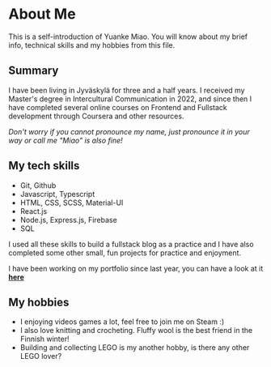# About Me

This is a self-introduction of Yuanke Miao. You will know about my brief info, technical skills and my hobbies from this file.

## Summary

I have been living in Jyväskylä for three and a half years. I received my Master's degree in Intercultural Communication in 2022, and since then I have completed several online courses on Frontend and Fullstack development through Coursera and other resources.

*Don't worry if you cannot pronounce my name, just pronounce it in your way or call me "Miao" is also fine!*

## My tech skills
- Git, Github
- Javascript, Typescript
- HTML, CSS, SCSS, Material-UI
- React.js
- Node.js, Express.js, Firebase
- SQL

I used all these skills to build a fullstack blog as a practice and I have also completed some other small, fun projects for practice and enjoyment. 

I have been working on my portfolio since last year, you can have a look at it **[here](https://yuankedev.fun)** 

## My hobbies
- I enjoying videos games a lot, feel free to join me on Steam :)
- I also love knitting and crocheting. Fluffy wool is the best friend in the Finnish winter!
- Building and collecting LEGO is my another hobby, is there any other LEGO lover?
